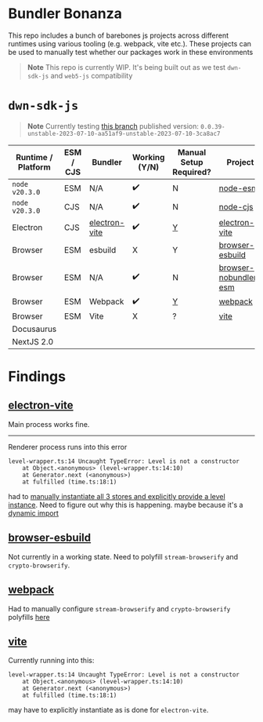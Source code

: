 # Bundler Bonanza

This repo includes a bunch of barebones js projects across different runtimes using various tooling (e.g. webpack, vite etc.). These projects can be used to manually test whether our packages work in these environments

> **Note**
> This repo is currently WIP. It's being built out as we test `dwn-sdk-js` and `web5-js` compatibility

# `dwn-sdk-js`

> **Note**
> Currently testing [this branch](https://github.com/tbd54566975/dwn-sdk-js/tree/bundling)
> published version: `0.0.39-unstable-2023-07-10-aa51af9-unstable-2023-07-10-3ca8ac7`

| Runtime / Platform | ESM / CJS | Bundler                                     | Working (Y/N) | Manual Setup Required?                                                                                      | Project                                          |
| ------------------ | --------- | ------------------------------------------- | ------------- | ----------------------------------------------------------------------------------------------------------- | ------------------------------------------------ |
| `node v20.3.0`     | ESM       | N/A                                         | ✔️             | N                                                                                                           | [node-esm](./node-esm)                           |
| `node v20.3.0`     | CJS       | N/A                                         | ✔️             | N                                                                                                           | [node-cjs](./node-cjs)                           |
| Electron           | CJS       | [electron-vite](https://electron-vite.org/) | ✔️             | [Y](https://github.com/TBD54566975/bundler-bonanza/blob/main/electron-vite/src/renderer/src/App.tsx#L9-L30) | [electron-vite](./electron-vite)                 |
| Browser            | ESM       | esbuild                                     | X             | Y                                                                                                           | [browser-esbuild](./browser-esbuild)             |
| Browser            | ESM       | N/A                                         | ✔️             | N                                                                                                           | [browser-nobundler-esm](./browser-nobundler-esm) |
| Browser            | ESM       | Webpack                                     | ✔️             | [Y](https://github.com/TBD54566975/bundler-bonanza/blob/main/webpack/webpack.config.js#L10-L15)             | [webpack](./webpack)                             |
| Browser            | ESM       | Vite                                        | X             | ?                                                                                                           | [vite](./vite)                                   |
| Docusaurus         |           |                                             |               |                                                                                                             |                                                  |
| NextJS 2.0         |           |                                             |               |                                                                                                             |                                                  |


# Findings

## [electron-vite](./electron-vite)

Main process works fine.

---

Renderer process runs into this error

```
level-wrapper.ts:14 Uncaught TypeError: Level is not a constructor
    at Object.<anonymous> (level-wrapper.ts:14:10)
    at Generator.next (<anonymous>)
    at fulfilled (time.ts:18:1)
```

had to [manually instantiate all 3 stores and explicitly provide a level instance](https://github.com/TBD54566975/bundler-bonanza/blob/main/electron-vite/src/renderer/src/App.tsx#L9-L30). Need to figure out why this is happening. maybe because it's a [dynamic import](https://github.com/TBD54566975/dwn-sdk-js/blob/main/src/store/level-wrapper.ts#L10-L19)


## [browser-esbuild](./browser-esbuild)

Not currently in a working state. Need to polyfill `stream-browserify` and `crypto-browserify`.


## [webpack](./webpack)

Had to manually configure `stream-browserify` and `crypto-browserify` polyfills [here](https://github.com/TBD54566975/bundler-bonanza/blob/main/webpack/webpack.config.js#L10-L15)


## [vite](./vite)

Currently running into this:

```
level-wrapper.ts:14 Uncaught TypeError: Level is not a constructor
    at Object.<anonymous> (level-wrapper.ts:14:10)
    at Generator.next (<anonymous>)
    at fulfilled (time.ts:18:1)
```

may have to explicitly instantiate as is done for `electron-vite`.